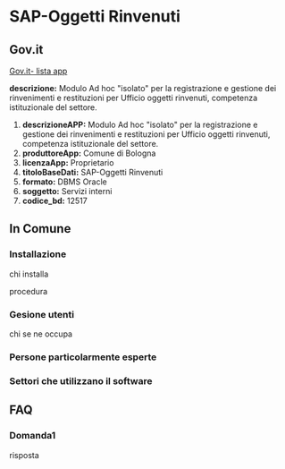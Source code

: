 # SAP-Oggetti Rinvenuti

## Gov.it

[Gov.it- lista app](http://basidati.agid.gov.it/catalogo/amm?code=c_a944)

**descrizione:** Modulo Ad hoc "isolato" per la registrazione e gestione dei rinvenimenti e restituzioni per Ufficio oggetti rinvenuti, competenza istituzionale del settore.

1. **descrizioneAPP:** Modulo Ad hoc "isolato" per la registrazione e gestione dei rinvenimenti e restituzioni per Ufficio oggetti rinvenuti, competenza istituzionale del settore.
2. **produttoreApp:** Comune di Bologna
3. **licenzaApp:** Proprietario
4. **titoloBaseDati:** SAP-Oggetti Rinvenuti
5. **formato:** DBMS Oracle
6. **soggetto:** Servizi interni
7. **codice_bd:** 12517

## In Comune

### Installazione

chi installa

procedura

### Gesione utenti

chi se ne occupa

### Persone particolarmente esperte

### Settori che utilizzano il software

## FAQ

### Domanda1

risposta
